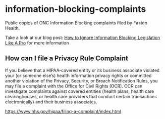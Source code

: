 # information-blocking-complaints
Public copies of ONC Information Blocking complaints filed by Fasten Health.

Take a look at our blog post: [How to Ignore Information Blocking Legislation Like A Pro](https://blog.fastenhealth.com/how-to-ignore-information-blocking-like-a-pro) for more information

## How can I file a Privacy Rule Complaint

If you believe that a HIPAA-covered entity or its business associate violated your (or someone else’s) health information privacy rights or committed another violation of the Privacy, Security, or Breach Notification Rules, you may file a complaint with the Office for Civil Rights (OCR). OCR can investigate complaints against covered entities (health plans, health care clearinghouses, or health care providers that conduct certain transactions electronically) and their business associates.

<https://www.hhs.gov/hipaa/filing-a-complaint/index.html>
